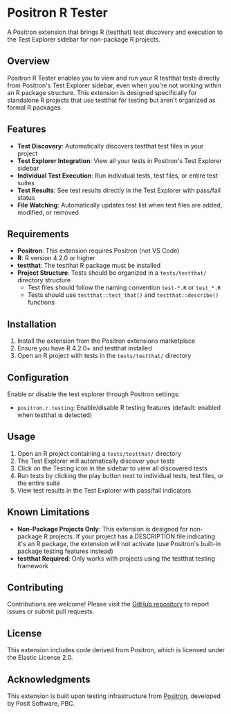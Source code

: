 # Positron R Tester

A Positron extension that brings R (testthat) test discovery and execution to the Test Explorer sidebar for non-package R projects.

## Overview

Positron R Tester enables you to view and run your R testthat tests directly from Positron's Test Explorer sidebar, even when you're not working within an R package structure. This extension is designed specifically for standalone R projects that use testthat for testing but aren't organized as formal R packages.

## Features

- **Test Discovery**: Automatically discovers testthat test files in your project
- **Test Explorer Integration**: View all your tests in Positron's Test Explorer sidebar
- **Individual Test Execution**: Run individual tests, test files, or entire test suites
- **Test Results**: See test results directly in the Test Explorer with pass/fail status
- **File Watching**: Automatically updates test list when test files are added, modified, or removed

## Requirements

- **Positron**: This extension requires Positron (not VS Code)
- **R**: R version 4.2.0 or higher
- **testthat**: The testthat R package must be installed
- **Project Structure**: Tests should be organized in a `tests/testthat/` directory structure
  - Test files should follow the naming convention `test-*.R` or `test_*.R`
  - Tests should use `testthat::test_that()` and `testthat::describe()` functions

## Installation

1. Install the extension from the Positron extensions marketplace
2. Ensure you have R 4.2.0+ and testthat installed
3. Open an R project with tests in the `tests/testthat/` directory

## Configuration

Enable or disable the test explorer through Positron settings:

- `positron.r.testing`: Enable/disable R testing features (default: enabled when testthat is detected)

## Usage

1. Open an R project containing a `tests/testthat/` directory
2. The Test Explorer will automatically discover your tests
3. Click on the Testing icon in the sidebar to view all discovered tests
4. Run tests by clicking the play button next to individual tests, test files, or the entire suite
5. View test results in the Test Explorer with pass/fail indicators

## Known Limitations

- **Non-Package Projects Only**: This extension is designed for non-package R projects. If your project has a DESCRIPTION file indicating it's an R package, the extension will not activate (use Positron's built-in package testing features instead)
- **testthat Required**: Only works with projects using the testthat testing framework

## Contributing

Contributions are welcome! Please visit the [GitHub repository](https://github.com/kv9898/positron-r-tester) to report issues or submit pull requests.

## License

This extension includes code derived from Positron, which is licensed under the Elastic License 2.0.

## Acknowledgments

This extension is built upon testing infrastructure from [Positron](https://github.com/posit-dev/positron), developed by Posit Software, PBC.
